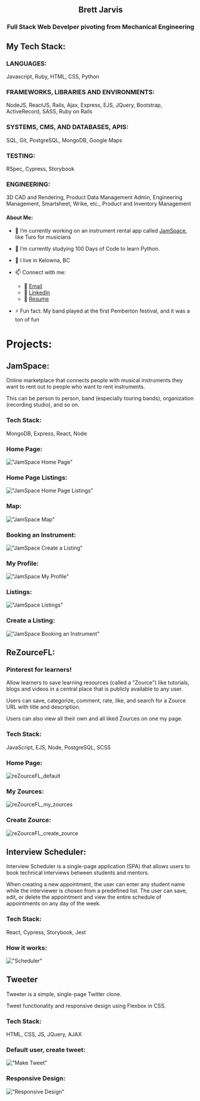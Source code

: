 <h2 align="center">Brett Jarvis</h2>

<h3 align="center">Full Stack Web Develper pivoting from Mechanical Engineering</h3>

## My Tech Stack:
### LANGUAGES:
  Javascript, Ruby, HTML, CSS, Python
### FRAMEWORKS, LIBRARIES AND ENVIRONMENTS:
  NodeJS, ReactJS, Rails, Ajax, Express, EJS, JQuery, Bootstrap, ActiveRecord, SASS, Ruby on Rails
### SYSTEMS, CMS, AND DATABASES, APIS:
  SQL, Git, PostgreSQL, MongoDB, Google Maps
### TESTING:
  RSpec, Cypress, Storybook
### ENGINEERING:
  3D CAD and Rendering, Product Data Management Admin, Engineering Management, Smartsheet, Wrike, etc., Product and Inventory Management

#### About Me:
- 🔭 I’m currently working on an instrument rental app called [JamSpace](https://github.com/bbjarvis/JamSpace), like Turo for musicians
- 🌱 I’m currently studying 100 Days of Code to learn Python.
- :round_pushpin: I live in Kelowna, BC
- 📫 Connect with me:
  - :email: [Email](brettbjarvis@gmail.com)
  - :link: [LinkedIn](https://www.linkedin.com/in/jarvisbrett/)
  - :page_with_curl: [Resume](https://resume.creddle.io/resume/gefix6gzidd)

- ⚡ Fun fact: My band played at the first Pemberton festival, and it was a ton of fun

# Projects:
## JamSpace:
Online marketplace that connects people with musical instruments they want to rent out to people who want to rent instruments.

This can be person to person, band (especially touring bands), organization (recording studio), and so on.

### Tech Stack:
  MongoDB, Express, React, Node
  
### Home Page:

!["JamSpace Home Page"](https://github.com/bbjarvis/JamSpace/blob/master/screenshots/Home_Page.gif?raw=true)

### Home Page Listings:

!["JamSpace Home Page Listings"](https://github.com/bbjarvis/JamSpace/blob/master/screenshots/Home_Listings.gif?raw=true)

### Map:

!["JamSpace Map"](https://github.com/bbjarvis/JamSpace/blob/master/screenshots/Map_Listing.gif?raw=true)

### Booking an Instrument:

!["JamSpace Create a Listing"](https://github.com/bbjarvis/JamSpace/blob/master/screenshots/Booking.gif?raw=true)

### My Profile:

!["JamSpace My Profile"](https://github.com/bbjarvis/JamSpace/blob/master/screenshots/My_Profile_page.gif?raw=true)

### Listings:

!["JamSpace Listings"](https://github.com/bbjarvis/JamSpace/blob/master/screenshots/Listings.gif?raw=true)

### Create a Listing:

!["JamSpace Booking an Instrument"](https://github.com/bbjarvis/JamSpace/blob/master/screenshots/Create_Listing.gif?raw=true)

## ReZourceFL:
### Pinterest for learners!

Allow learners to save learning resources (called a "Zource") like tutorials, blogs and videos in a central place that is publicly available to any user.

Users can save, categorize, comment, rate, like, and search for a Zource URL with title and description.

Users can also view all their own and all liked Zources on one my page.

### Tech Stack:
  JavaScript, EJS, Node, PostgreSQL, SCSS
 
### Home Page:
![reZourceFL_default](https://user-images.githubusercontent.com/72511857/150480241-3382dd87-3eca-452b-a6c5-f7970255a89d.gif)

### My Zources:
![reZourceFL_my_zources](https://user-images.githubusercontent.com/72511857/150481457-d0ed22ca-7dc2-4036-9568-f10454573c27.gif)

### Create Zource:
![reZourceFL_create_zource](https://user-images.githubusercontent.com/72511857/150481498-54634db0-c846-4a61-a897-9e98f8eccd33.gif)

## Interview Scheduler:

Interview Scheduler is a single-page application (SPA) that allows users to book technical interviews between students and mentors.

When creating a new appointment, the user can enter any student name while the interviewer is chosen from a predefined list.
The user can save, edit, or delete the appointment and view the entire schedule of appointments on any day of the week.

### Tech Stack:
  React, Cypress, Storybook, Jest
### How it works:
!["Scheduler"](https://github.com/bbjarvis/scheduler/blob/master/docs/Scheduler.gif?raw=true)

## Tweeter

Tweeter is a simple, single-page Twitter clone.

Tweet functionality and responsive design using Flexbox in CSS.

### Tech Stack:
  HTML, CSS, JS, JQuery, AJAX

### Default user, create tweet:
!["Make Tweet"](https://github.com/bbjarvis/tweeter/blob/master/docs/make_tweet.gif?raw=true)

### Responsive Design:
!["Responsive Design"](https://github.com/bbjarvis/tweeter/blob/master/docs/responsive.gif?raw=true)
